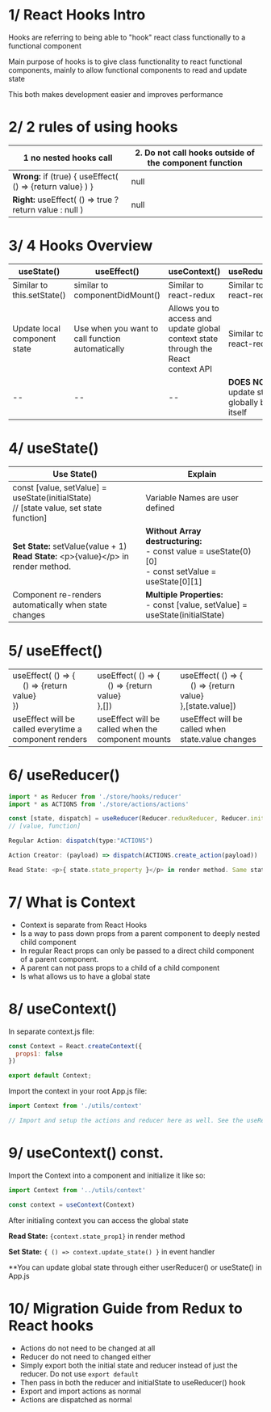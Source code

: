 # 1/ React Hooks Intro

Hooks are referring to being able to "hook" react class functionally to a functional component

Main purpose of hooks is to give class functionality to react functional components, mainly to allow functional components to read and update state

This both makes development easier and improves performance

# 2/ 2 rules of using hooks

| 1 no nested hooks call | 2. Do not call hooks outside of the component function |
|---|---|
| **Wrong:** if (true) { useEffect( () => {return value} ) } | null |
| **Right:** useEffect( () => true ? return value : null ) | null |

# 3/ 4 Hooks Overview

| useState() | useEffect() | useContext() | useReducer() |
|--|--|--|--|
| Similar to this.setState() | similar to componentDidMount() | Similar to react-redux | Similar to react-redux |
| Update local component state | Use when you want to call function automatically | Allows you to access and update global context state through the React context API | Similar to react-redux |
| -- | -- | -- | **DOES NOT** update state globally by itself |

# 4/ useState()

| Use State() | Explain |
|--|--|
| const [value, setValue] = useState(initialState) <br> // [state value, set state function] | Variable Names are user defined |
| **Set State:** setValue(value + 1) <br> **Read State:** \<p>{value}\</p> in render method.| **Without Array destructuring:** <br> - const value = useState(0)[0] <br> - const setValue = useState[0][1] |
| Component re-renders automatically when state changes | **Multiple Properties:** <br> - const [value, setValue] = useState(initialState) |

# 5/ useEffect()

| | | |
|--|--|--|
| useEffect( () => {<br> &ensp;&ensp; () => {return value} <br>})| useEffect( () => {<br> &ensp;&ensp; () => {return value} <br>},[]) | useEffect( () => {<br> &ensp;&ensp; () => {return value} <br>},[state.value]) |
| useEffect will be called everytime a component renders | useEffect will be called when the component mounts | useEffect will be called when state.value changes |

# 6/ useReducer()

```js
import * as Reducer from './store/hooks/reducer'
import * as ACTIONS from './store/actions/actions'

const [state, dispatch] = useReducer(Reducer.reduxReducer, Reducer.initialState)
// [value, function]

Regular Action: dispatch(type:"ACTIONS")

Action Creator: (payload) => dispatch(ACTIONS.create_action(payload))

Read State: <p>{ state.state_property }</p> in render method. Same state property that you setup in the initial state, in the reducer.

```

# 7/ What is Context

- Context is separate from React Hooks
- Is a way to pass down props from a parent component to deeply nested child component
- In regular React props can only be passed to a direct child component of a parent component.
- A parent can not pass props to a child of a child component
- Is what allows us to have a global state

# 8/ useContext()

<p style="font-size:14px">In separate context.js file:</p>

```js
const Context = React.createContext({
  props1: false
})

export default Context;
```

<p style="font-size:14px">Import the context in your root App.js file:</p>

```js
import Context from './utils/context'

// Import and setup the actions and reducer here as well. See the useReducer() Syntax guide for more details.
```

# 9/ useContext() const.

Import the Context into a component and initialize it like so:

```js
import Context from '../utils/context'

const context = useContext(Context)
```

After initialing context you can access the global state

**Read State:** `{context.state_prop1}` in render method

**Set State:** `{ () => context.update_state() }` in event handler

**You can update global state through either userReducer() or useState() in App.js

# 10/ Migration Guide from Redux to React hooks

- Actions do not need to be changed at all
- Reducer do not need to changed either
- Simply export both the initial state and reducer instead of just the reducer. Do not use `export default`
- Then pass in both the reducer and initialState to useReducer() hook
- Export and import actions as normal
- Actions are dispatched as normal
